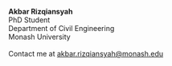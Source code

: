 <b>Akbar Rizqiansyah</b> <br>
PhD Student <br>
Department of Civil Engineering <br>
Monash University <br>
<br>
Contact me at akbar.rizqiansyah@monash.edu

<!---
Rizqiansyah/Rizqiansyah is a ✨ special ✨ repository because its `README.md` (this file) appears on your GitHub profile.
You can click the Preview link to take a look at your changes.
--->
